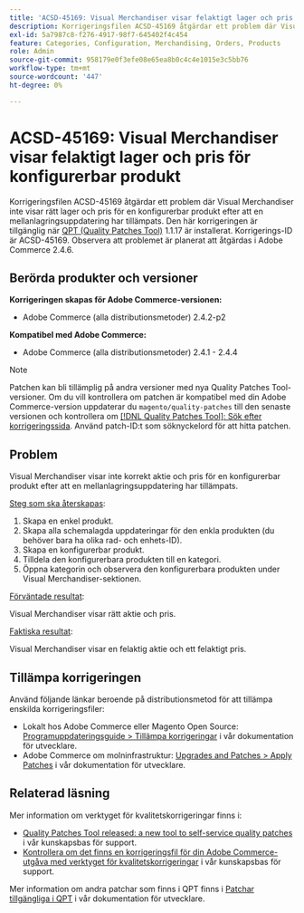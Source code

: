 ```yaml
---
title: 'ACSD-45169: Visual Merchandiser visar felaktigt lager och pris för konfigurerbar produkt'
description: Korrigeringsfilen ACSD-45169 åtgärdar ett problem där Visual Merchandiser inte visar rätt lager och pris för en konfigurerbar produkt efter att en mellanlagringsuppdatering har tillämpats. Den här korrigeringen är tillgänglig när [QPT-verktyget (Quality Patches Tool)](/help/announcements/adobe-commerce-announcements/magento-quality-patches-released-new-tool-to-self-serve-quality-patches.md) 1.1.17 är installerat. Korrigerings-ID är ACSD-45169. Observera att problemet är planerat att åtgärdas i Adobe Commerce 2.4.6.
exl-id: 5a7987c8-f276-4917-98f7-645402f4c454
feature: Categories, Configuration, Merchandising, Orders, Products
role: Admin
source-git-commit: 958179e0f3efe08e65ea8b0c4c4e1015e3c5bb76
workflow-type: tm+mt
source-wordcount: '447'
ht-degree: 0%

---
```


# ACSD-45169: Visual Merchandiser visar felaktigt lager och pris för konfigurerbar produkt

Korrigeringsfilen ACSD-45169 åtgärdar ett problem där Visual Merchandiser inte visar rätt lager och pris för en konfigurerbar produkt efter att en mellanlagringsuppdatering har tillämpats. Den här korrigeringen är tillgänglig när [QPT (Quality Patches Tool)](/help/announcements/adobe-commerce-announcements/magento-quality-patches-released-new-tool-to-self-serve-quality-patches.md) 1.1.17 är installerat. Korrigerings-ID är ACSD-45169. Observera att problemet är planerat att åtgärdas i Adobe Commerce 2.4.6.

## Berörda produkter och versioner

**Korrigeringen skapas för Adobe Commerce-versionen:**

* Adobe Commerce (alla distributionsmetoder) 2.4.2-p2

**Kompatibel med Adobe Commerce:**

* Adobe Commerce (alla distributionsmetoder) 2.4.1 - 2.4.4

>[!NOTE]
>
>Patchen kan bli tillämplig på andra versioner med nya Quality Patches Tool-versioner. Om du vill kontrollera om patchen är kompatibel med din Adobe Commerce-version uppdaterar du `magento/quality-patches` till den senaste versionen och kontrollera om [[!DNL Quality Patches Tool]: Sök efter korrigeringssida](https://devdocs.magento.com/quality-patches/tool.html#patch-grid). Använd patch-ID:t som söknyckelord för att hitta patchen.

## Problem

Visual Merchandiser visar inte korrekt aktie och pris för en konfigurerbar produkt efter att en mellanlagringsuppdatering har tillämpats.

<u>Steg som ska återskapas</u>:

1. Skapa en enkel produkt.
1. Skapa alla schemalagda uppdateringar för den enkla produkten (du behöver bara ha olika rad- och enhets-ID).
1. Skapa en konfigurerbar produkt.
1. Tilldela den konfigurerbara produkten till en kategori.
1. Öppna kategorin och observera den konfigurerbara produkten under Visual Merchandiser-sektionen.

<u>Förväntade resultat</u>:

Visual Merchandiser visar rätt aktie och pris.

<u>Faktiska resultat</u>:

Visual Merchandiser visar en felaktig aktie och ett felaktigt pris.

## Tillämpa korrigeringen

Använd följande länkar beroende på distributionsmetod för att tillämpa enskilda korrigeringsfiler:

* Lokalt hos Adobe Commerce eller Magento Open Source: [Programuppdateringsguide > Tillämpa korrigeringar](https://devdocs.magento.com/guides/v2.4/comp-mgr/patching/mqp.html) i vår dokumentation för utvecklare.
* Adobe Commerce om molninfrastruktur: [Upgrades and Patches > Apply Patches](https://devdocs.magento.com/cloud/project/project-patch.html) i vår dokumentation för utvecklare.

## Relaterad läsning

Mer information om verktyget för kvalitetskorrigeringar finns i:

* [Quality Patches Tool released: a new tool to self-service quality patches](/help/announcements/adobe-commerce-announcements/magento-quality-patches-released-new-tool-to-self-serve-quality-patches.md) i vår kunskapsbas för support.
* [Kontrollera om det finns en korrigeringsfil för din Adobe Commerce-utgåva med verktyget för kvalitetskorrigeringar](/help/support-tools/patches-available-in-qpt-tool/check-patch-for-magento-issue-with-magento-quality-patches.md) i vår kunskapsbas för support.

Mer information om andra patchar som finns i QPT finns i [Patchar tillgängliga i QPT](https://devdocs.magento.com/quality-patches/tool.html#patch-grid) i vår dokumentation för utvecklare.

